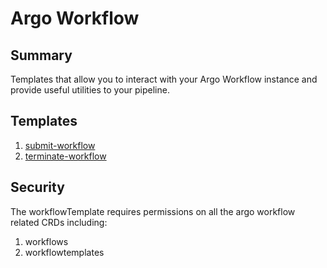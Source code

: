 # Argo Workflow

## Summary

Templates that allow you to interact with your Argo Workflow instance and provide useful utilities to your pipeline.

## Templates

1. [submit-workflow](https://github.com/codefresh-io/argo-hub/blob/main/workflows/argo-workflows/versions/0.0.4/docs/submit-workflow.md) 
1. [terminate-workflow](https://github.com/codefresh-io/argo-hub/blob/main/workflows/argo-workflows/versions/0.0.4/docs/terminate-workflow.md)

## Security

The workflowTemplate requires permissions on all the argo workflow related CRDs including:

1. workflows
2. workflowtemplates